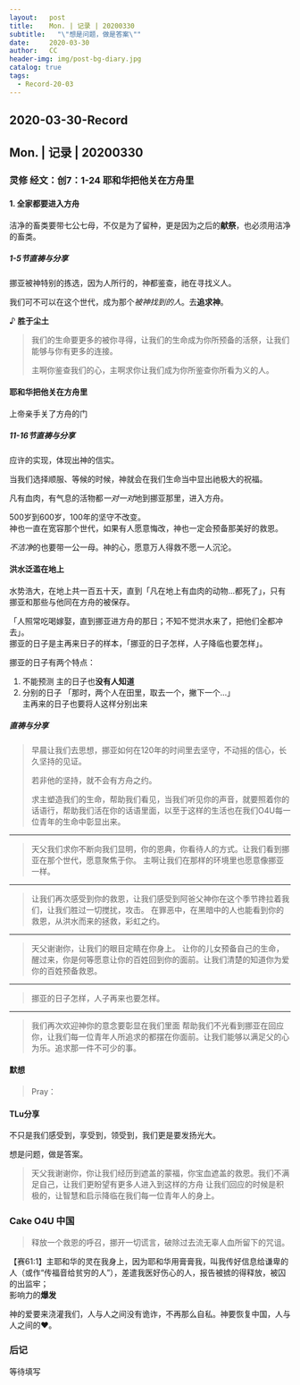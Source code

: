 ```yaml
---
layout:   post
title:    Mon. | 记录 | 20200330
subtitle:   "\"想是问题，做是答案\""
date:     2020-03-30
author:   CC
header-img: img/post-bg-diary.jpg
catalog: true
tags:
  - Record-20-03
---
```


## 2020-03-30-Record

## Mon. | 记录 | 20200330

### 灵修 经文：创7：1-24 耶和华把他关在方舟里

#### 1. 全家都要进入方舟

洁净的畜类要带七公七母，不仅是为了留种，更是因为之后的**献祭**，也必须用洁净的畜类。

##### 1-5节直祷与分享

挪亚被神特别的拣选，因为人所行的，神都鉴查，祂在寻找义人。  

我们可不可以在这个世代，成为那个*被神找到的人*。去**追求神**。  

♪ **胜于尘土**

> 我们的生命要更多的被你寻得，让我们的生命成为你所预备的活祭，让我们能够与你有更多的连接。
>
> 主啊你鉴查我们的心，主啊求你让我们成为你所鉴查你所看为义的人。

#### 耶和华把他关在方舟里

上帝亲手关了方舟的门

##### 11-16节直祷与分享

应许的实现，体现出神的信实。  

当我们选择顺服、等候的时候，神就会在我们生命当中显出祂极大的祝福。

凡有血肉，有气息的活物都*一对一对*地到挪亚那里，进入方舟。

500岁到600岁，100年的坚守不改变。  
神也一直在宽容那个世代，如果有人愿意悔改，神也一定会预备那美好的救恩。

*不洁净*的也要带一公一母。神的心，愿意万人得救不愿一人沉沦。

#### 洪水泛滥在地上

水势浩大，在地上共一百五十天，直到「凡在地上有血肉的动物...都死了」，只有挪亚和那些与他同在方舟的被保存。  

「人照常吃喝嫁娶，直到挪亚进方舟的那日；不知不觉洪水来了，把他们全都冲去」。  
挪亚的日子是主再来日子的样本，「挪亚的日子怎样，人子降临也要怎样」。

挪亚的日子有两个特点：

1. 不能预测
  主的日子也**没有人知道**
2. 分别的日子
  「那时，两个人在田里，取去一个，撇下一个...」  
  主再来的日子也要将人这样分别出来

##### 直祷与分享

> 早晨让我们去思想，挪亚如何在120年的时间里去坚守，不动摇的信心，长久坚持的见证。
>
> 若非他的坚持，就不会有方舟之约。
>
> 求主塑造我们的生命，帮助我们看见，当我们听见你的声音，就要照着你的话语行，帮助我们活在你的话语里面，以至于这样的生活也在我们O4U每一位青年的生命中彰显出来。
----
> 天父我们求你不断向我们显明，你的恩典，你看待人的方式。让我们看到挪亚在那个世代，愿意聚焦于你。
> 主啊让我们在那样的环境里也愿意像挪亚一样。

----
> 让我们再次感受到你的救恩，让我们感受到阿爸父神你在这个季节搀拉着我们，让我们胜过一切搅扰，攻击。
> 在罪恶中，在黑暗中的人也能看到你的救恩，从洪水而来的拯救，彩虹之约。
----
> 天父谢谢你，让我们的眼目定睛在你身上。
> 让你的儿女预备自己的生命，醒过来，你是何等愿意让你的百姓回到你的面前。让我们清楚的知道你为爱你的百姓预备救恩。

----
> 挪亚的日子怎样，人子再来也要怎样。
----
> 我们再次欢迎神你的意念要彰显在我们里面
> 帮助我们不光看到挪亚在回应你，让我们每一位青年人所追求的都摆在你面前。让我们能够以满足父的心为乐。追求那一件不可少的事。

#### 默想

> Pray：

#### TLu分享

不只是我们感受到，享受到，领受到，我们更是要发扬光大。  

想是问题，做是答案。  

> 天父我谢谢你，你让我们经历到遮盖的蒙福，你宝血遮盖的救恩。我们不满足自己，让我们更盼望有更多人进入到这样的方舟
> 让我们回应的时候是积极的，让智慧和启示降临在我们每一位青年人的身上。

### Cake O4U 中国

> 释放一个救恩的呼召，挪开一切谎言，破除过去流无辜人血所留下的咒诅。

【赛61:1】主耶和华的灵在我身上，因为耶和华用膏膏我，叫我传好信息给谦卑的人（或作“传福音给贫穷的人”），差遣我医好伤心的人，报告被掳的得释放，被囚的出监牢；  
影响力的**爆发**  

神的爱要来浇灌我们，人与人之间没有诡诈，不再那么自私。神要恢复中国，人与人之间的❤️。

### 后记

等待填写
